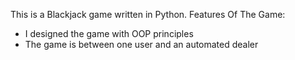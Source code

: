 This is a Blackjack game written in Python. 
 Features Of The Game:
   - I designed the game with OOP principles
   - The game is between one user and an automated dealer
 
